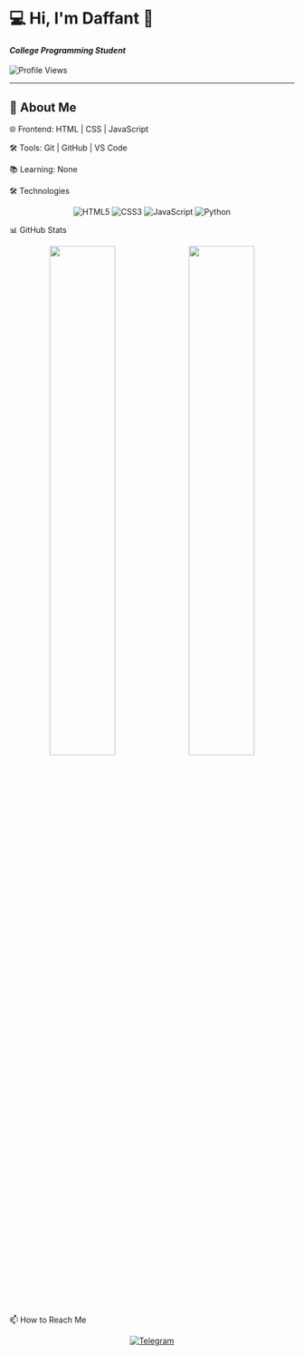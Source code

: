 # 💻 Hi, I'm Daffant 👋  
#### *College Programming Student*  

![Profile Views](https://komarev.com/ghpvc/?username=Daffant&color=9D6BFF&style=flat)  

---

## 🚀 About Me  
  
🌐 Frontend: HTML | CSS | JavaScript

🛠 Tools: Git | GitHub | VS Code

📚 Learning: None

🛠 Technologies
<p align="center"> <img src="https://img.shields.io/badge/HTML5-E34F26?style=for-the-badge&logo=html5&logoColor=white" alt="HTML5"> <img src="https://img.shields.io/badge/CSS3-1572B6?style=for-the-badge&logo=css3&logoColor=white" alt="CSS3"> <img src="https://img.shields.io/badge/JavaScript-F7DF1E?style=for-the-badge&logo=javascript&logoColor=black" alt="JavaScript"> <img src="https://img.shields.io/badge/Python-3776AB?style=for-the-badge&logo=python&logoColor=white" alt="Python"> </p>

📊 GitHub Stats
<p align="center"> <img src="https://github-readme-stats.vercel.app/api?username=Daffant&show_icons=true&theme=radical&hide_border=true" width="48%"> <img src="https://github-readme-stats.vercel.app/api/top-langs/?username=Daffant&layout=compact&theme=radical&hide_border=true" width="48%"> </p>

📫 How to Reach Me
<p align="center"> <a href="https://t.me/workepepe"> <img src="https://img.shields.io/badge/Telegram-2CA5E0?style=for-the-badge&logo=telegram&logoColor=white" alt="Telegram"> </a> </p>
